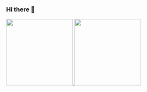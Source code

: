 ### Hi there 👋


<!-- **anapolima/anapolima** is a ✨ _special_ ✨ repository because its `README.md` (this file) appears on your GitHub profile.

Here are some ideas to get you started:

- 🔭 I’m currently working on ...
- 🌱 I’m currently learning Web Development, also I'm graduating on Software Engineering
- 👯 I’m looking to collaborate on ...
- 🤔 I’m looking for help with ...
- 💬 Ask me about ...
- 📫 How to reach me: ...
- 😄 Pronouns: ...
- ⚡ Fun fact: ... -->

<!-- I'm a 19 years girl with a passion for programming. I'm graduating in Software Engineering, currently in the second period, and also studying Web Development. -->

<div>
  <a href="https://github.com/anapolima">
  <img height="180em" src="https://github-readme-stats.vercel.app/api?username=anapolima&show_icons=true&theme=dracula&include_all_commits=true&count_private=true"/>
  <img height="180em" src="https://github-readme-stats.vercel.app/api/top-langs/?username=anapolima&layout=compact&langs_count=16&theme=dracula"/>
</div>
